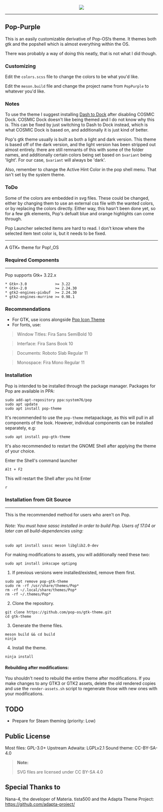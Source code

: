 <p align="center">
<img src="https://github.com/system76/pop-gtk-theme/raw/master/Pop_gtk-logo.png"/>
</p>

-------------------
## Pop-Purple
This is an easily customizable derivative of Pop-OS!s theme.
It themes both gtk and the popshell which is almost everything within the OS.

There was probably a way of doing this neatly, that is not what I did though.

### Customizing
Edit the `colors.scss` file to change the colors to be what you'd like.

Edit the  `meson.build` file and change the project name from `PopPurple` to whatever you'd like.

### Notes
To use the theme I suggest installing [Dash to Dock](https://extensions.gnome.org/extension/307/dash-to-dock/) 
after disabling COSMIC Dock.
COSMIC Dock doesn't like being themed and I do not know why this is. This can be fixed 
by just switching to Dash to Dock instead, which is what COSMIC Dock is based on, and additionally
it is just kind of better.

Pop's gtk theme usually is built as both a light and dark version. This theme is based off of the
dark version, and the light version has been stripped out almost entirely. there are still remnants
of this with some of the folder names, and additionally certain colors being set based on `$variant` 
being 'light'. For our case, `$variant` will always be 'dark'.

Also, remember to change the Active Hint Color in the pop shell menu. That isn't set by the system theme.

### ToDo
Some of the colors are embedded in svg files. These could be changed, either by
changing them to use an external css file with the wanted colors, or by replacing 
the colors directly. Either way, this hasn't been done yet, so for a few gtk 
elements, Pop's defualt blue and orange highlights can come through.

Pop Launcher selected items are hard to read. I don't know where the selected item text color is, but it needs
to be fixed.

-------------------

A GTK+ theme for Pop!_OS 


### Required Components
-------------------
Pop supports Gtk+ 3.22.x

 ```
 * Gtk+-3.0             >= 3.22
 * Gtk+-2.0             >= 2.24.30
 * gtk2-engines-pixbuf  >= 2.24.30
 * gtk2-engines-murrine >= 0.98.1
 ```

### Recommendations

- For GTK, use icons alongside [Pop Icon Theme](https://github.com/pop-os/icon-theme)
- For fonts, use:
 > Window Titles: Fira Sans SemiBold 10

 > Interface: Fira Sans Book 10

 > Documents: Roboto Slab Regular 11

 > Monospace: Fira Mono Regular 11


### Installation

Pop is intended to be installed through the package manager. Packages for Pop are available in PPA:
```
sudo add-apt-repository ppa:system76/pop
sudo apt update
sudo apt install pop-theme
```
It's recommended to use the `pop-theme` metapackage, as this will pull in all components of the look. However, individual components can be installed separately, e.g:
```
sudo apt install pop-gtk-theme
```
It's also recommended to restart the GNOME Shell after applying the theme of your choice.

Enter the Shell's command launcher
```
Alt + F2
```

This will restart the Shell after you hit Enter
```
r
```



### Installation from Git Source
----------------------------

This is the recommended method for users who aren't on Pop.

###### Note: You must have sassc installed in order to build Pop. Users of 17.04 or later can all build-dependencies using:

```
sudo apt install sassc meson libglib2.0-dev 
```

For making modifications to assets, you will additionally need these two:

```
sudo apt install inkscape optipng
```


1. If previous versions were installed/existed, remove them first.

 ```
 sudo apt remove pop-gtk-theme
 sudo rm -rf /usr/share/themes/Pop*
 rm -rf ~/.local/share/themes/Pop*
 rm -rf ~/.themes/Pop*
 ```

2. Clone the repository.

```
git clone https://github.com/pop-os/gtk-theme.git
cd gtk-theme
```

3. Generate the theme files.

```
meson build && cd build
ninja
```

4. Install the theme.

```
ninja install
```

#### Rebuilding after modifications:

You shouldn't need to rebuild the entire theme after modifications. If you make
changes to any GTK3 or GTK2 assets, delete the old rendered copies and use the
`render-assets.sh` script to regenerate those with new ones with your 
modifications. 

TODO
----
* Prepare for Steam theming (priority: Low)

Public License
--------------
 Most files: GPL-3.0+
 Upstream Adwaita: LGPLv2.1
 Sound theme: CC-BY-SA-4.0


 > **Note:**
 >
 > SVG files are licensed under CC BY-SA 4.0

Special Thanks to
--------------
 Nana-4, the developer of Materia.
 tista500 and the Adapta Theme Project: https://github.com/adapta-project/
